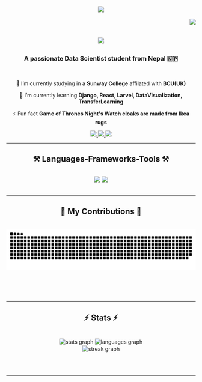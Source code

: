 

 <div align="center">
 <img align="center" src="https://i.pinimg.com/564x/26/79/21/2679218ab031e9bd24f8a805238e7029.jpg" />
 </div>
 <br/>
<img align="right" src="https://visitor-badge.laobi.icu/badge?page_id=sugamadhikari11.sugamadhikari11" />

<h1 align="center">
    <img src="https://readme-typing-svg.herokuapp.com/?font=Righteous&size=35&center=true&vCenter=true&width=500&height=70&duration=4000&lines=Hi+There!+👋;+I'm+Sugam+Adhikari!;" />
</h1>

<h3 align="center">A passionate Data Scientist student from Nepal 🇳🇵</h3>

<br/>

<div align="center">
 
 🔭 I’m currently studying in a **Sunway College** affilated with **BCU(UK)**
 
 🌱 I’m currently learning **Django, React, Larvel, DataVisualization, TransferLearning**

⚡ Fun fact **Game of Thrones Night's Watch cloaks are made from Ikea rugs**

 </div>
 
<div align="center"> 
  <a href="mailto:sugam.19217113@gmail.com">
    <img src="https://img.shields.io/badge/Gmail-333333?style=for-the-badge&logo=gmail&logoColor=red" />
  </a>
  <a href="https://www.linkedin.com/in/sugamadhikari/" target="_blank">
    <img src="https://img.shields.io/badge/LinkedIn-0077B5?style=for-the-badge&logo=linkedin&logoColor=white" target="_blank" />
  </a>
  <a href="https://github.com/sugamadhikari11.github.io" target="_blank">
     <img src="https://img.shields.io/badge/Portfolio-FF5722?style=for-the-badge&logo=todoist&logoColor=white" target="_blank" /> <!-- sqlite, safari, google-chrome are other good icon options -->
  </a>
</div>

 <hr/>
 
<h2 align="center">⚒️ Languages-Frameworks-Tools ⚒️</h2>
<br/>
<div align="center">
    <img src="https://skillicons.dev/icons?i=react,bootstrap,html,css,vscode,github,figma,tailwind,git,r" />
    <img src="https://skillicons.dev/icons?i=nodejs,python,javascript,typescript,firebase,java,nextjs,mysql,django" /><br>
</div>

<br/>
<hr/>

<div align="center">
  <h2>🐍 My Contributions 🐍</h2>
  <br>
  <img alt="snake eating my contributions" src="https://raw.githubusercontent.com/sugamadhikari11/sugamadhikari11/output/github-contribution-grid-snake-dark.svg" />
  
  <br/><br/><br/>
</div>

<hr/>

<h2 align="center">⚡ Stats ⚡</h2>
<br>
<div align=center>
  <img src="https://github-readme-stats.vercel.app/api?username=sugamadhikari11&hide_title=false&hide_rank=false&show_icons=true&include_all_commits=true&count_private=true&disable_animations=false&theme=dracula&locale=en&hide_border=false" height="190" alt="stats graph"  />
<img src="https://github-readme-stats.vercel.app/api/top-langs?username=sugamadhikari11&locale=en&layout=compact&card_width=320&langs_count=6&theme=dracula&hide_border=false&exclude_repo=Jupyter-Notebook" height="190" alt="languages graph" />


  <br/>
  <img width=325 align="center" src="https://streak-stats.demolab.com?user=sugamadhikari11&locale=en&mode=daily&theme=dark&hide_border=false&border_radius=5&order=3" height="220" alt="streak graph"  />
</div>

<br/><br/>

<hr/>


